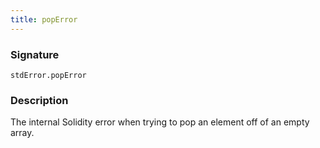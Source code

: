 ```yaml
---
title: popError
---
```


### Signature

```solidity
stdError.popError
```

### Description

The internal Solidity error when trying to pop an element off of an empty array.
